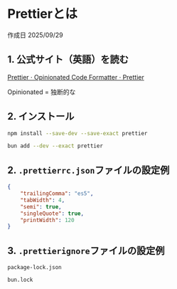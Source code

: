 # Prettierとは

作成日 2025/09/29

## 1. 公式サイト（英語）を読む

[Prettier · Opinionated Code Formatter · Prettier](https://prettier.io/)

Opinionated = 独断的な

## 2. インストール

```bash
npm install --save-dev --save-exact prettier

bun add --dev --exact prettier
```

## 2. `.prettierrc.json`ファイルの設定例

```json
{
    "trailingComma": "es5",
    "tabWidth": 4,
    "semi": true,
    "singleQuote": true,
    "printWidth": 120
}
```

## 3. `.prettierignore`ファイルの設定例

```text
package-lock.json

bun.lock
```

